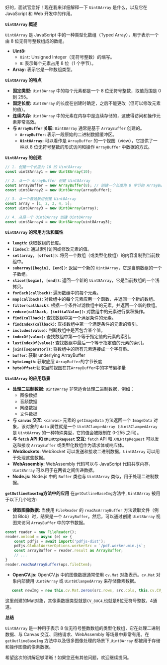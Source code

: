 好的，面试官您好！现在我来详细解释一下 `Uint8Array` 是什么，以及它在 JavaScript 和 Web 开发中的作用。

**`Uint8Array` 概述**

`Uint8Array` 是 JavaScript 中的一种类型化数组（Typed Array），用于表示一个由 8 位无符号整数组成的数组。

*   **Uint8:**
    *   `Uint`: Unsigned Integer（无符号整数）的缩写。
    *   `8`: 表示每个元素占用 8 位（1 个字节）。
*   **Array:** 表示它是一种数组类型。

**`Uint8Array` 的特点**

*   **固定类型:** `Uint8Array` 中的每个元素都是一个 8 位无符号整数，取值范围是 0 到 255。
*   **固定长度:** `Uint8Array` 的长度在创建时确定，之后不能更改（但可以修改元素的值）。
*   **连续内存:** `Uint8Array` 中的元素在内存中是连续存储的，这使得访问和操作元素非常高效。
*   **与 `ArrayBuffer` 关联:** `Uint8Array` 通常是基于 `ArrayBuffer` 创建的。
    *   **`ArrayBuffer`:** 表示一段原始的二进制数据缓冲区。
    *   **`Uint8Array`:** 可以看作是 `ArrayBuffer` 的一个视图（view），它提供了一种以 8 位无符号整数的形式访问和操作 `ArrayBuffer` 中数据的方式。

**`Uint8Array` 的创建**

```javascript
// 1. 创建一个长度为 10 的 Uint8Array
const uint8Array1 = new Uint8Array(10);

// 2. 从一个 ArrayBuffer 创建 Uint8Array
const arrayBuffer = new ArrayBuffer(8); // 创建一个长度为 8 字节的 ArrayBuffer
const uint8Array2 = new Uint8Array(arrayBuffer);

// 3. 从一个普通数组创建 Uint8Array
const array = [1, 2, 3, 4, 5];
const uint8Array3 = new Uint8Array(array);

// 4. 从另一个 Uint8Array 创建 Uint8Array
const uint8Array4 = new Uint8Array(uint8Array3);
```

**`Uint8Array` 的常用方法和属性**

*   **`length`:** 获取数组的长度。
*   **`[index]`:** 通过索引访问或修改元素的值。
*   **`set(array, [offset])`:** 将另一个数组（或类型化数组）的内容复制到当前数组中。
*   **`subarray([begin], [end])`:** 返回一个新的 `Uint8Array`，它是当前数组的一个子数组。
*   **`slice([begin], [end])`:**  返回一个新的 `Uint8Array`，它是当前数组的一个浅拷贝。
*   **`forEach(callback)`:** 遍历数组中的每个元素。
*   **`map(callback)`:**  对数组中的每个元素应用一个函数，并返回一个新的数组。
*   **`filter(callback)`:**  根据一个条件过滤数组中的元素，并返回一个新的数组。
*   **`reduce(callback, [initialValue])`:**  对数组中的元素进行累积操作。
*   **`find(callback)`:**  查找数组中第一个满足条件的元素。
*   **`findIndex(callback)`:**  查找数组中第一个满足条件的元素的索引。
*   **`includes(value)`:**  判断数组中是否包含某个值。
*   **`indexOf(value)`:**  查找数组中第一个等于指定值的元素的索引。
*   **`lastIndexOf(value)`:**  查找数组中最后一个等于指定值的元素的索引。
*   **`join([separator])`:**  将数组中的所有元素连接成一个字符串。
*    **`buffer`**: 获取 underlying ArrayBuffer
*    **`byteLength`**: 获取底层 `ArrayBuffer`的字节长度
*    **`byteOffset`**:获取当前视图在其`ArrayBuffer`中的字节偏移量

**`Uint8Array` 的应用场景**

*   **处理二进制数据:**  `Uint8Array` 非常适合处理二进制数据，例如：
    *   图像数据
    *   音频数据
    *   网络数据
    *   文件数据
*   **与 `canvas` 交互:**  `<canvas>` 元素的 `getImageData` 方法返回一个 `ImageData` 对象，该对象的 `data` 属性就是一个 `Uint8ClampedArray`（`Uint8ClampedArray` 是 `Uint8Array` 的一种特殊类型，它的值会被限制在 0-255 之间）。
*   **与 `fetch` API 和 `XMLHttpRequest` 交互:**  `fetch` API 和 `XMLHttpRequest` 可以发送和接收 `ArrayBuffer` 或类型化数组作为请求体或响应体。
*   **WebSockets:**  WebSocket 可以发送和接收二进制数据，`Uint8Array` 可以用于处理这些数据。
*   **WebAssembly:**  WebAssembly 代码可以与 JavaScript 代码共享内存，`Uint8Array` 可以用于在两者之间传递数据。
*   **Node.js:**  Node.js 中的 `Buffer` 类也与 `Uint8Array` 类似，用于处理二进制数据。

**`getOutlineBaseImg`方法中的应用**
在`getOutlineBaseImg`方法中, `Uint8Array` 被用于以下几个地方:
*   **读取图像数据:** 当使用 `FileReader` 的 `readAsArrayBuffer` 方法读取文件（例如 Blob）时，结果是一个 `ArrayBuffer`。然后，可以通过创建 `Uint8Array` 视图来访问 `ArrayBuffer` 中的字节数据。
```javascript
const reader = new FileReader();
reader.onload = async (e) => {
    const pdfjs = await import('pdfjs-dist');
    pdfjs.GlobalWorkerOptions.workerSrc = `/pdf.worker.min.js`;
    const arrayBuffer = reader.result as ArrayBuffer;
    // ...
}
reader.readAsArrayBuffer(ops.fileItem);

```
*   **OpenCV.js:** OpenCV.js 中的图像数据通常使用 `cv.Mat` 对象表示。`cv.Mat` 对象内部使用 `Uint8Array` 或 `Uint8ClampedArray` 来存储像素数据。
```javascript
   const newImg = new this.cv.Mat.zeros(src.rows, src.cols, this.cv.CV_8UC4);
```
这里创建的Mat对象，其像素数据类型就是`CV_8UC4`,也就是8位无符号整数，4通道。

**总结**

`Uint8Array` 是一种用于表示 8 位无符号整数数组的类型化数组，它在处理二进制数据、与 Canvas 交互、网络请求、WebAssembly 等场景中非常有用。在 `getOutlineBaseImg` 方法中以及很多图像处理的场景下,`Uint8Array` 都被用于存储和操作图像的像素数据。

希望这次的讲解足够清晰！如果您还有其他问题，欢迎继续提问。
